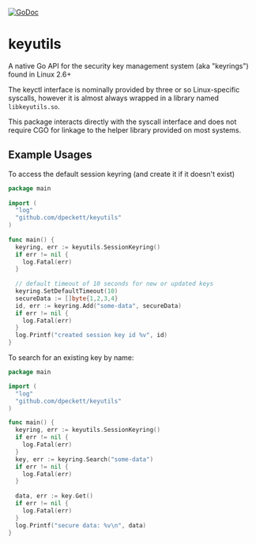 [![GoDoc](https://godoc.org/github.com/dpeckett/keyutils?status.svg)](https://godoc.org/github.com/dpeckett/keyutils)

# keyutils

A native Go API for the security key management system (aka "keyrings") found in Linux 2.6+

The keyctl interface is nominally provided by three or so Linux-specific syscalls, however it is almost always wrapped
in a library named `libkeyutils.so`.

This package interacts directly with the syscall interface and does not require CGO for linkage to the helper library
provided on most systems.

## Example Usages

To access the default session keyring (and create it if it doesn't exist)


```go    
package main
   
import (
  "log"
  "github.com/dpeckett/keyutils"
)
    
func main() {
  keyring, err := keyutils.SessionKeyring()
  if err != nil {
    log.Fatal(err)
  }
      
  // default timeout of 10 seconds for new or updated keys
  keyring.SetDefaultTimeout(10)
  secureData := []byte{1,2,3,4}
  id, err := keyring.Add("some-data", secureData)
  if err != nil {
    log.Fatal(err)
  }
  log.Printf("created session key id %v", id)
}
```

To search for an existing key by name:

```go
package main

import (
  "log"
  "github.com/dpeckett/keyutils"
)

func main() {
  keyring, err := keyutils.SessionKeyring()
  if err != nil {
    log.Fatal(err)
  }
  key, err := keyring.Search("some-data")
  if err != nil {
    log.Fatal(err)
  }
 
  data, err := key.Get()
  if err != nil {
    log.Fatal(err)
  }
  log.Printf("secure data: %v\n", data)
}
```
